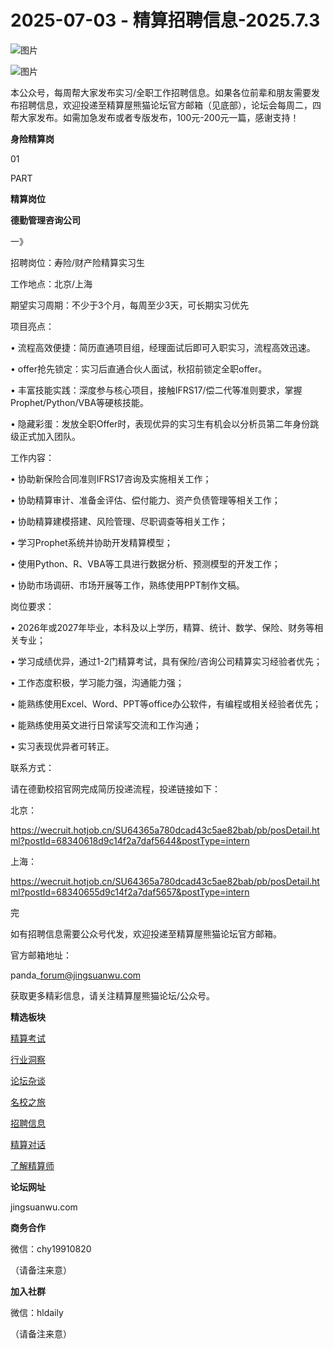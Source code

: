 # 2025-07-03 - 精算招聘信息-2025.7.3

![图片](https://mmbiz.qpic.cn/mmbiz_jpg/PVTr5cqOmdsiaicIRGthO3IhpdkibrFUWVU1xAtP9ZY24c0vAhCVJo55thjfrfia19NvibyVvich2UW9I8vGCty5LxNw/640?wx_fmt=jpeg&tp=webp&wxfrom=5&wx_lazy=1)

![图片](https://mmbiz.qpic.cn/mmbiz_png/7QRTvkK2qC63c02mKcsfAaJ8sNcicTvg22UkHHibvKiasFS9FS6E4FeV0Dibe7as7h4tm8p7EfNfI06adlGbL2icYjw/640?wx_fmt=png&tp=webp&wxfrom=5&wx_lazy=1)

本公众号，每周帮大家发布实习/全职工作招聘信息。如果各位前辈和朋友需要发布招聘信息，欢迎投递至精算屋熊猫论坛官方邮箱（见底部），论坛会每周二，四帮大家发布。如需加急发布或者专版发布，100元-200元一篇，感谢支持！

**身险精算岗**

01

PART

**精算岗位**

****德勤管理咨询公司****

一》

招聘岗位：寿险/财产险精算实习生

工作地点：北京/上海

期望实习周期：不少于3个月，每周至少3天，可长期实习优先

项目亮点：

• 流程高效便捷：简历直通项目组，经理面试后即可入职实习，流程高效迅速。

• offer抢先锁定：实习后直通合伙人面试，秋招前锁定全职offer。

• 丰富技能实践：深度参与核心项目，接触IFRS17/偿二代等准则要求，掌握Prophet/Python/VBA等硬核技能。

• 隐藏彩蛋：发放全职Offer时，表现优异的实习生有机会以分析员第二年身份跳级正式加入团队。

工作内容：

• 协助新保险合同准则IFRS17咨询及实施相关工作；

• 协助精算审计、准备金评估、偿付能力、资产负债管理等相关工作；

• 协助精算建模搭建、风险管理、尽职调查等相关工作；

• 学习Prophet系统并协助开发精算模型；

• 使用Python、R、VBA等工具进行数据分析、预测模型的开发工作；

• 协助市场调研、市场开展等工作，熟练使用PPT制作文稿。

岗位要求：

• 2026年或2027年毕业，本科及以上学历，精算、统计、数学、保险、财务等相关专业；

• 学习成绩优异，通过1-2门精算考试，具有保险/咨询公司精算实习经验者优先；

• 工作态度积极，学习能力强，沟通能力强；

• 能熟练使用Excel、Word、PPT等office办公软件，有编程或相关经验者优先；

• 能熟练使用英文进行日常读写交流和工作沟通；

• 实习表现优异者可转正。

联系方式：

请在德勤校招官网完成简历投递流程，投递链接如下：

北京：

https://wecruit.hotjob.cn/SU64365a780dcad43c5ae82bab/pb/posDetail.html?postId=68340618d9c14f2a7daf5644&postType=intern

上海：

https://wecruit.hotjob.cn/SU64365a780dcad43c5ae82bab/pb/posDetail.html?postId=68340655d9c14f2a7daf5657&postType=intern



完

如有招聘信息需要公众号代发，欢迎投递至精算屋熊猫论坛官方邮箱。

官方邮箱地址：

panda\_forum@jingsuanwu.com

获取更多精彩信息，请关注精算屋熊猫论坛/公众号。

**精选板块**

[精算考试](https://mp.weixin.qq.com/mp/appmsgalbum?__biz=Mzg5NzkwMTMzMA==&action=getalbum&album_id=2804960172988448769#wechat_redirect)

[行业洞察](https://mp.weixin.qq.com/mp/appmsgalbum?__biz=Mzg5NzkwMTMzMA==&action=getalbum&album_id=2804965799378829313#wechat_redirect)

[论坛杂谈](https://mp.weixin.qq.com/mp/appmsgalbum?__biz=Mzg5NzkwMTMzMA==&action=getalbum&album_id=2804979947286315009#wechat_redirect)

[名校之旅](https://mp.weixin.qq.com/mp/appmsgalbum?__biz=Mzg5NzkwMTMzMA==&action=getalbum&album_id=2804975288236654595#wechat_redirect)

[招聘信息](https://mp.weixin.qq.com/mp/appmsgalbum?__biz=Mzg5NzkwMTMzMA==&action=getalbum&album_id=2809916434738069507#wechat_redirect)

[精算对话](https://mp.weixin.qq.com/mp/appmsgalbum?__biz=Mzg5NzkwMTMzMA==&action=getalbum&album_id=3028246288796221446#wechat_redirect)

[了解精算师](https://mp.weixin.qq.com/mp/appmsgalbum?__biz=Mzg5NzkwMTMzMA==&action=getalbum&album_id=2804971247444180995#wechat_redirect)

**论坛网址**

jingsuanwu.com

**商务合作**

微信：chy19910820

（请备注来意）

**加入社群**

微信：hldaily

（请备注来意）